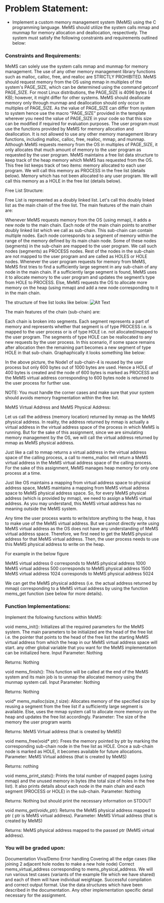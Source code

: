 
# Problem Statement:

- Implement a custom memory management system (MeMS) using the C programming language. MeMS should utilize the system calls mmap and munmap for memory allocation and deallocation, respectively. The system must satisfy the following constraints and requirements outlined below:


### Constraints and Requirements:

MeMS can solely use the system calls mmap and munmap for memory management. The use of any other memory management library functions such as malloc, calloc, free, and realloc are STRICTLY PROHIBITED.
MeMS should request memory from the OS using mmap in multiples of the system's PAGE_SIZE, which can be determined using the command getconf PAGE_SIZE. For most Linux distributions, the PAGE_SIZE is 4096 bytes (4 KB); however, it might differ for other systems.
MeMS should deallocate memory only through munmap and deallocation should only occur in multiples of PAGE_SIZE.
As the value of PAGE_SIZE can differ from system to system hence use the macro “PAGE_SIZE” provided in the template wherever you need the value of PAGE_SIZE in your code so that this size can be modified if required for evaluation purposes.
The user program must use the functions provided by MeMS for memory allocation and deallocation. It is not allowed to use any other memory management library functions, including malloc, calloc, free, realloc, mmap, and munmap.
Although MeMS requests memory from the OS in multiples of PAGE_SIZE, it only allocates that much amount of memory to the user program as requested by the user program. MeMS maintains a free list data structure to keep track of the heap memory which MeMS has requested from the OS. This free list keeps track of two items:
memory allocated to each user program. We will call this memory as PROCESS in the free list (details below).
Memory which has not been allocated to any user program. We will call this memory as a HOLE in the free list (details below).

Free List Structure:

Free List is represented as a doubly linked list. Let's call this doubly linked list as the main chain of the free list. The main features of the main chain are:

Whenever MeMS requests memory from the OS (using mmap), it adds a new node to the main chain.
Each node of the main chain points to another doubly linked list which we call as sub-chain. This sub-chain can contain multiple nodes. Each node corresponds to a segment of memory within the range of the memory defined by its main chain node. Some of these nodes (segments) in the sub-chain are mapped to the user program. We call such nodes (segments) as PROCESS nodes. Rest of the nodes in the sub-chain are not mapped to the user program and are called as HOLES or HOLE nodes.
Whenever the user program requests for memory from MeMS, MeMS first tries to find a sufficiently large segment in any sub-chain of any node in the main chain. If a sufficiently large segment is found, MeMS uses it to allocate memory to the user program and updates the segment’s type from HOLE to PROCESS. Else, MeMS requests the OS to allocate more memory on the heap (using mmap) and add a new node corresponding to it in the main chain.


The structure of free list looks like below:
![Alt Text]()





The main features of the chain (sub-chain) are:

Each chain is broken into segments.
Each segment represents a part of memory and represents whether that segment is of type PROCESS i.e. is mapped to the user process or is of type HOLE i.e. not allocated/mapped to the user program.
The segments of type HOLE can be reallocated to any new requests by the user process. In this scenario, if some space remains after allocation then the remaining part becomes a new segment of type HOLE in that sub-chain. Graphaphically it looks something like below:


In the above picture, the Node1 of sub-chain-4 is reused by the user process but only 600 bytes out of 1000 bytes are used. Hence a HOLE of 400 bytes is created and the node of 600 bytes is marked as PROCESS and the MeMS virtual address corresponding to 600 bytes node is returned to the user process for further use.


NOTE: You must handle the corner cases and make sure that your system should avoids memory fragmentation within the free list.


MeMS Virtual Address and MeMS Physical Address:


Let us call the address (memory location) returned by mmap as the MeMS physical address. In reality, the address returned by mmap is actually a virtual address in the virtual address space of the process in which MeMS is running. But for the sake of this assignment, since we are simulating memory management by the OS, we will call the virtual address returned by mmap as MeMS physical address.


Just like a call to mmap returns a virtual address in the virtual address space of the calling process, a call to mems_malloc will return a MeMS virtual address in the MeMS virtual address space of the calling process. For the sake of this assignment, MeMS manages heap memory for only one process at a time.


Just like OS maintains a mapping from virtual address space to physical address space, MeMS maintains a mapping from MeMS virtual address space to MeMS physical address space. So, for every MeMS physical address (which is provided by mmap), we need to assign a MeMS virtual address. As you may understand, this MeMS virtual address has no meaning outside the MeMS system.


Any time the user process wants to write/store anything to the heap, it has to make use of the MeMS virtual address. But we cannot directly write using MeMS virtual address as the OS does not have any understanding of MeMS virtual address space. Therefore, we first need to get the MeMS physical address for that MeMS virtual address. Then, the user process needs to use this MeMS physical address to write on the heap.


For example in the below figure

MeMS virtual address 0 corresponds to MeMS physical address 1000
MeMS virtual address 500 corresponds to MeMS physical address 1500
MeMS virtual address 1024 corresponds to MeMS physical address 5024




We can get the MeMS physical address (i.e. the actual address returned by mmap) corresponding to a MeMS virtual address by using the function mems_get function (see below for more details).



### Function Implementations:

Implement the following functions within MeMS:

void mems_init(): Initializes all the required parameters for the MeMS system. The main parameters to be initialized are
the head of the free list i.e. the pointer that points to the head of the free list
the starting MeMS virtual address from which the heap in our MeMS virtual address space will start.
any other global variable that you want for the MeMS implementation can be initialized here.
Input Parameter: Nothing

Returns: Nothing

void mems_finish(): This function will be called at the end of the MeMS system and its main job is to unmap the allocated memory using the munmap system call.
Input Parameter: Nothing

Returns: Nothing

void* mems_malloc(size_t size): Allocates memory of the specified size by reusing a segment from the free list if a sufficiently large segment is available. Else, uses the mmap system call to allocate more memory on the heap and updates the free list accordingly.
Parameter: The size of the memory the user program wants

Returns: MeMS Virtual address (that is created by MeMS)

void mems_free(void* ptr): Frees the memory pointed by ptr by marking the corresponding sub-chain node in the free list as HOLE. Once a sub-chain node is marked as HOLE, it becomes available for future allocations.
Parameter: MeMS Virtual address (that is created by MeMS)

Returns: nothing

void mems_print_stats(): Prints the total number of mapped pages (using mmap) and the unused memory in bytes (the total size of holes in the free list). It also prints details about each node in the main chain and each segment (PROCESS or HOLE) in the sub-chain.
Parameter: Nothing

Returns: Nothing but should print the necessary information on STDOUT

void *mems_get(void*v_ptr): Returns the MeMS physical address mapped to ptr ( ptr is MeMS virtual address).
Parameter: MeMS Virtual address (that is created by MeMS)

Returns: MeMS physical address mapped to the passed ptr (MeMS virtual address).




### You will be graded upon:

Documentation
Viva/Demo
Error handling
Covering all the edge cases (like joining 2 adjacent hole nodes to make a new hole node)
Correct mems_virtual_address corresponding to mems_physical_address.
We will run various test cases (variants of the example file which we have shared) and each of them will have individual weightage.
Successful compilation and correct output format.
Use the data structures which have been described in the documentation.
Any other implementation specific detail necessary for the assignment.
